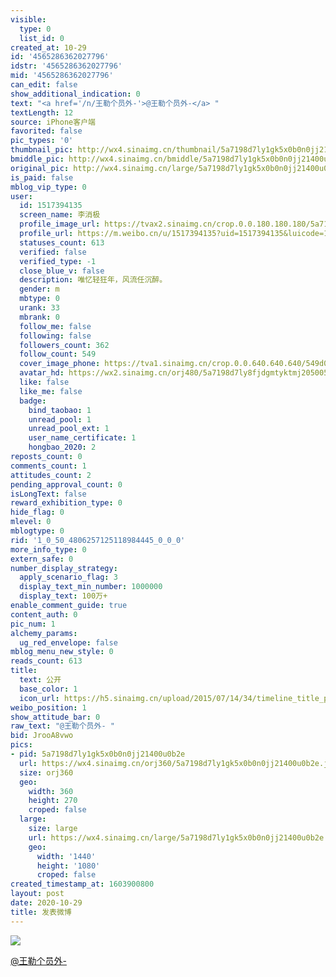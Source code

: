 ```yaml
---
visible:
  type: 0
  list_id: 0
created_at: 10-29
id: '4565286362027796'
idstr: '4565286362027796'
mid: '4565286362027796'
can_edit: false
show_additional_indication: 0
text: "<a href='/n/王勒个员外-'>@王勒个员外-</a> "
textLength: 12
source: iPhone客户端
favorited: false
pic_types: '0'
thumbnail_pic: http://wx4.sinaimg.cn/thumbnail/5a7198d7ly1gk5x0b0n0jj21400u0b2e.jpg
bmiddle_pic: http://wx4.sinaimg.cn/bmiddle/5a7198d7ly1gk5x0b0n0jj21400u0b2e.jpg
original_pic: http://wx4.sinaimg.cn/large/5a7198d7ly1gk5x0b0n0jj21400u0b2e.jpg
is_paid: false
mblog_vip_type: 0
user:
  id: 1517394135
  screen_name: 李消极
  profile_image_url: https://tvax2.sinaimg.cn/crop.0.0.180.180.180/5a7198d7ly8fjdgmtyktmj20500500so.jpg?KID=imgbed,tva&Expires=1606399176&ssig=gW%2B4%2BlNZw%2B
  profile_url: https://m.weibo.cn/u/1517394135?uid=1517394135&luicode=10000011&lfid=2304131517394135_-_WEIBO_SECOND_PROFILE_WEIBO
  statuses_count: 613
  verified: false
  verified_type: -1
  close_blue_v: false
  description: 唯忆轻狂年，风流任沉醉。
  gender: m
  mbtype: 0
  urank: 33
  mbrank: 0
  follow_me: false
  following: false
  followers_count: 362
  follow_count: 549
  cover_image_phone: https://tva1.sinaimg.cn/crop.0.0.640.640.640/549d0121tw1egm1kjly3jj20hs0hsq4f.jpg
  avatar_hd: https://wx2.sinaimg.cn/orj480/5a7198d7ly8fjdgmtyktmj20500500so.jpg
  like: false
  like_me: false
  badge:
    bind_taobao: 1
    unread_pool: 1
    unread_pool_ext: 1
    user_name_certificate: 1
    hongbao_2020: 2
reposts_count: 0
comments_count: 1
attitudes_count: 2
pending_approval_count: 0
isLongText: false
reward_exhibition_type: 0
hide_flag: 0
mlevel: 0
mblogtype: 0
rid: '1_0_50_4806257125118984445_0_0_0'
more_info_type: 0
extern_safe: 0
number_display_strategy:
  apply_scenario_flag: 3
  display_text_min_number: 1000000
  display_text: 100万+
enable_comment_guide: true
content_auth: 0
pic_num: 1
alchemy_params:
  ug_red_envelope: false
mblog_menu_new_style: 0
reads_count: 613
title:
  text: 公开
  base_color: 1
  icon_url: https://h5.sinaimg.cn/upload/2015/07/14/34/timeline_title_public_default.png
weibo_position: 1
show_attitude_bar: 0
raw_text: "@王勒个员外- ​​​"
bid: JrooA8vwo
pics:
- pid: 5a7198d7ly1gk5x0b0n0jj21400u0b2e
  url: https://wx4.sinaimg.cn/orj360/5a7198d7ly1gk5x0b0n0jj21400u0b2e.jpg
  size: orj360
  geo:
    width: 360
    height: 270
    croped: false
  large:
    size: large
    url: https://wx4.sinaimg.cn/large/5a7198d7ly1gk5x0b0n0jj21400u0b2e.jpg
    geo:
      width: '1440'
      height: '1080'
      croped: false
created_timestamp_at: 1603900800
layout: post
date: 2020-10-29
title: 发表微博
---
```


![](https://image.baidu.com/search/down?url=http://wx4.sinaimg.cn/large/5a7198d7ly1gk5x0b0n0jj21400u0b2e.jpg)

<a href='/n/王勒个员外-'>@王勒个员外-</a> 

